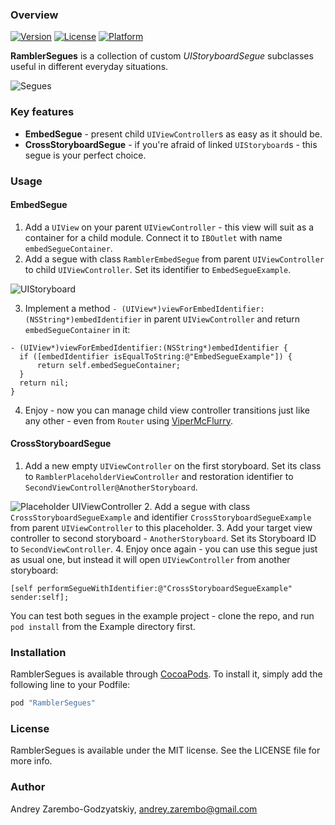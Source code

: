 ### Overview

[![Version](https://img.shields.io/cocoapods/v/RamblerSegues.svg?style=flat)](http://cocoapods.org/pods/RamblerSegues)
[![License](https://img.shields.io/cocoapods/l/RamblerSegues.svg?style=flat)](http://cocoapods.org/pods/RamblerSegues)
[![Platform](https://img.shields.io/cocoapods/p/RamblerSegues.svg?style=flat)](http://cocoapods.org/pods/RamblerSegues)

**RamblerSegues** is a collection of custom *UIStoryboardSegue* subclasses useful in different everyday situations.

![Segues](http://i.imgur.com/9Ta9XPk.jpg)

### Key features

- **EmbedSegue** - present child `UIViewController`s as easy as it should be.
- **CrossStoryboardSegue** - if you're afraid of linked `UIStoryboard`s - this segue is your perfect choice.

### Usage

#### EmbedSegue

1. Add a `UIView` on your parent `UIViewController` - this view will suit as a container for a child module. Connect it to `IBOutlet` with name `embedSegueContainer`.
2. Add a segue with class `RamblerEmbedSegue` from parent `UIViewController` to child `UIViewController`. Set its identifier to `EmbedSegueExample`.

  ![UIStoryboard](https://i.imgur.com/MEb5Q4Y.png)

3. Implement a method `- (UIView*)viewForEmbedIdentifier:(NSString*)embedIdentifier` in parent `UIViewController` and return `embedSegueContainer` in it:

  ```objc
  - (UIView*)viewForEmbedIdentifier:(NSString*)embedIdentifier {
    if ([embedIdentifier isEqualToString:@"EmbedSegueExample"]) {
        return self.embedSegueContainer;
    }
    return nil;
  }
  ```
4. Enjoy - now you can manage child view controller transitions just like any other - even from `Router` using [ViperMcFlurry](https://github.com/rambler-digital-solutions/ViperMcFlurry).

#### CrossStoryboardSegue

1. Add a new empty `UIViewController` on the first storyboard. Set its class to `RamblerPlaceholderViewController` and restoration identifier to `SecondViewController@AnotherStoryboard`.

  ![Placeholder UIViewController](https://i.imgur.com/xIhn5Oj.png)
2. Add a segue with class `CrossStoryboardSegueExample` and identifier `CrossStoryboardSegueExample` from parent `UIViewController` to this placeholder.
3. Add your target view controller to second storyboard - `AnotherStoryboard`. Set its Storyboard ID to `SecondViewController`.
4. Enjoy once again - you can use this segue just as usual one, but instead it will open `UIViewController` from another storyboard:

  ```objc
  [self performSegueWithIdentifier:@"CrossStoryboardSegueExample" sender:self];
  ```

You can test both segues in the example project - clone the repo, and run `pod install` from the Example directory first.

### Installation

RamblerSegues is available through [CocoaPods](http://cocoapods.org). To install it, simply add the following line to your Podfile:

```ruby
pod "RamblerSegues"
```

### License

RamblerSegues is available under the MIT license. See the LICENSE file for more info.

### Author

Andrey Zarembo-Godzyatskiy, andrey.zarembo@gmail.com
